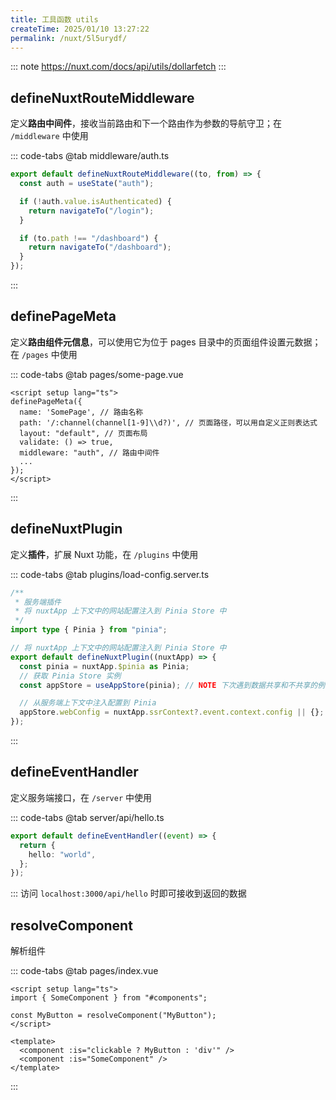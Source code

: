 ```yaml
---
title: 工具函数 utils
createTime: 2025/01/10 13:27:22
permalink: /nuxt/5l5urydf/
---
```


::: note
<https://nuxt.com/docs/api/utils/dollarfetch>
:::

## defineNuxtRouteMiddleware

定义**路由中间件**，接收当前路由和下一个路由作为参数的导航守卫；在 `/middleware` 中使用

::: code-tabs
@tab middleware/auth.ts

```ts
export default defineNuxtRouteMiddleware((to, from) => {
  const auth = useState("auth");

  if (!auth.value.isAuthenticated) {
    return navigateTo("/login");
  }

  if (to.path !== "/dashboard") {
    return navigateTo("/dashboard");
  }
});
```

:::

## definePageMeta

定义**路由组件元信息**，可以使用它为位于 pages 目录中的页面组件设置元数据；在 `/pages` 中使用

::: code-tabs
@tab pages/some-page.vue

```vue :collapsed-lines
<script setup lang="ts">
definePageMeta({
  name: 'SomePage', // 路由名称
  path: '/:channel(channel[1-9]\\d?)', // 页面路径，可以用自定义正则表达式
  layout: "default", // 页面布局
  validate: () => true,
  middleware: "auth", // 路由中间件
  ...
});
</script>
```

:::

## defineNuxtPlugin

定义**插件**，扩展 Nuxt 功能，在 `/plugins` 中使用

::: code-tabs
@tab plugins/load-config.server.ts

```ts
/**
 * 服务端插件
 * 将 nuxtApp 上下文中的网站配置注入到 Pinia Store 中
 */
import type { Pinia } from "pinia";

// 将 nuxtApp 上下文中的网站配置注入到 Pinia Store 中
export default defineNuxtPlugin((nuxtApp) => {
  const pinia = nuxtApp.$pinia as Pinia;
  // 获取 Pinia Store 实例
  const appStore = useAppStore(pinia); // NOTE 下次遇到数据共享和不共享的例子时再做记录

  // 从服务端上下文中注入配置到 Pinia
  appStore.webConfig = nuxtApp.ssrContext?.event.context.config || {};
});
```

:::

## defineEventHandler

定义服务端接口，在 `/server` 中使用

::: code-tabs
@tab server/api/hello.ts

```ts
export default defineEventHandler((event) => {
  return {
    hello: "world",
  };
});
```

:::
访问 `localhost:3000/api/hello` 时即可接收到返回的数据

## resolveComponent

解析组件

::: code-tabs
@tab pages/index.vue

```vue :collapsed-lines
<script setup lang="ts">
import { SomeComponent } from "#components";

const MyButton = resolveComponent("MyButton");
</script>

<template>
  <component :is="clickable ? MyButton : 'div'" />
  <component :is="SomeComponent" />
</template>
```

:::
